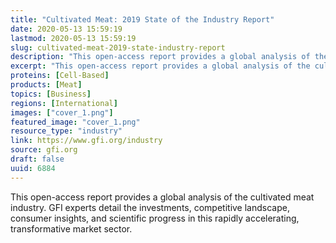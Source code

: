 ```yaml
---
title: "Cultivated Meat: 2019 State of the Industry Report"
date: 2020-05-13 15:59:19
lastmod: 2020-05-13 15:59:19
slug: cultivated-meat-2019-state-industry-report
description: "This open-access report provides a global analysis of the cultivated meat industry. GFI experts detail the investments, competitive landscape, consumer insights, and scientific progress in this rapidly accelerating, transformative market sector."
excerpt: "This open-access report provides a global analysis of the cultivated meat industry. GFI experts detail the investments, competitive landscape, consumer insights, and scientific progress in this rapidly accelerating, transformative market sector."
proteins: [Cell-Based]
products: [Meat]
topics: [Business]
regions: [International]
images: ["cover_1.png"]
featured_image: "cover_1.png"
resource_type: "industry"
link: https://www.gfi.org/industry
source: gfi.org
draft: false
uuid: 6884
---
```

This open-access report provides a global analysis of the cultivated
meat industry. GFI experts detail the investments, competitive
landscape, consumer insights, and scientific progress in this rapidly
accelerating, transformative market sector.
